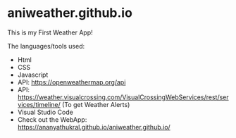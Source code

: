 # aniweather.github.io

This is my First Weather App!

The languages/tools used:
- Html
- CSS
- Javascript
- API: https://openweathermap.org/api 
- API: https://weather.visualcrossing.com/VisualCrossingWebServices/rest/services/timeline/ (To get Weather Alerts) 
- Visual Studio Code
- Check out the WebApp: https://ananyathukral.github.io/aniweather.github.io/
